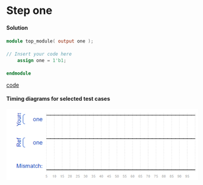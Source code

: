 # Step one
#### Solution
```Verilog
module top_module( output one );

// Insert your code here
    assign one = 1'b1;

endmodule
```
[code](1.v)

#### Timing diagrams for selected test cases
![result](https://github.com/Offliners/HDLBits-writeup/blob/main/Getting%20Started/1/result.PNG)
